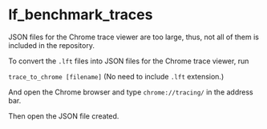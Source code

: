 # lf_benchmark_traces

JSON files for the Chrome trace viewer are too large, thus, not all of them is included in the repository.

To convert the `.lft` files into JSON files for the Chrome trace viewer, run

`trace_to_chrome [filename]` (No need to include `.lft` extension.)

And open the Chrome browser and type `chrome://tracing/` in the address bar.

Then open the JSON file created.

